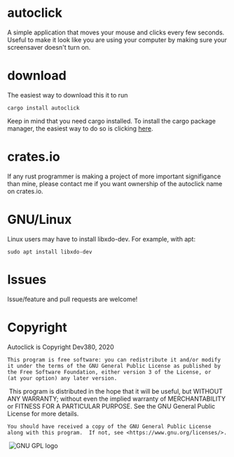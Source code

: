 # autoclick
A simple application that moves your mouse and clicks every few seconds. Useful to make it look like you are using your computer by making sure your screensaver doesn't turn on.
# download
The easiest way to download this it to run
```
cargo install autoclick
```
Keep in mind that you need cargo installed. To install the cargo package manager, the easiest way to do so is clicking [here](https://www.rust-lang.org/tools/install).
# crates.io
If any rust programmer is making a project of more important signifigance than mine, please contact me if you want ownership of the autoclick name on crates.io.
# GNU/Linux
Linux users may have to install libxdo-dev.
For example, with apt:
```
sudo apt install libxdo-dev
```
# Issues
Issue/feature and pull requests are welcome!

# Copyright

Autoclick is Copyright Dev380, 2020
​

    This program is free software: you can redistribute it and/or modify
    it under the terms of the GNU General Public License as published by
    the Free Software Foundation, either version 3 of the License, or
    (at your option) any later version.
​
    This program is distributed in the hope that it will be useful,
    but WITHOUT ANY WARRANTY; without even the implied warranty of
    MERCHANTABILITY or FITNESS FOR A PARTICULAR PURPOSE.  See the
    GNU General Public License for more details.

    You should have received a copy of the GNU General Public License
    along with this program.  If not, see <https://www.gnu.org/licenses/>.
​
![GNU GPL logo](https://www.gnu.org/graphics/gplv3-88x31.png)
